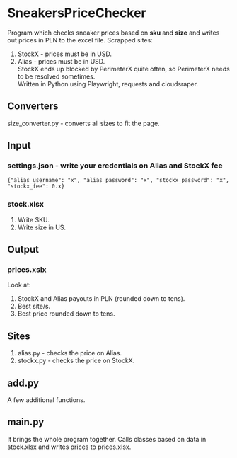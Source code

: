 # SneakersPriceChecker

Program which checks sneaker prices based on **sku** and **size** and writes out prices in PLN to the excel file. Scrapped sites:

1. StockX - prices must be in USD.
2. Alias - prices must be in USD.
   <br />
   StockX ends up blocked by PerimeterX quite often, so PerimeterX needs to be resolved sometimes.<br />
   Written in Python using Playwright, requests and cloudsraper.

## Converters

size_converter.py - converts all sizes to fit the page.

## Input

### settings.json - write your credentials on Alias and StockX fee

`{"alias_username": "x", "alias_password": "x", "stockx_password": "x", "stockx_fee": 0.x}`

### stock.xlsx

1. Write SKU.
2. Write size in US.
   <br />

## Output

### prices.xslx

Look at:

1. StockX and Alias payouts in PLN (rounded down to tens).
2. Best site/s.
3. Best price rounded down to tens.
   <br />

## Sites

1. alias.py - checks the price on Alias.
2. stockx.py - checks the price on StockX.
   <br />

## add.py

A few additional functions.

## main.py

It brings the whole program together. Calls classes based on data in stock.xlsx and writes prices to prices.xlsx.
